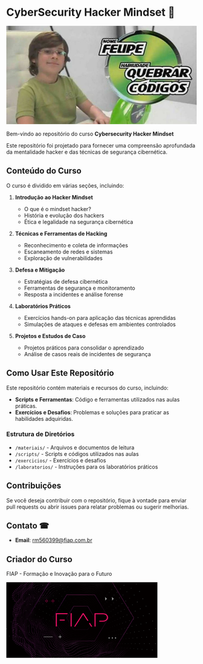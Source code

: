  # CyberSecurity Hacker Mindset 🧠


<img src="/IMAGENS/felipe.jpg" alt="Descrição da Imagem" width="640" height="260">


Bem-vindo ao repositório do curso **Cybersecurity Hacker Mindset** 

Este repositório foi projetado para fornecer uma compreensão aprofundada da mentalidade hacker e das técnicas de segurança cibernética. 

## Conteúdo do Curso

O curso é dividido em várias seções, incluindo:

1. **Introdução ao Hacker Mindset**
   - O que é o mindset hacker?
   - História e evolução dos hackers
   - Ética e legalidade na segurança cibernética

2. **Técnicas e Ferramentas de Hacking**
   - Reconhecimento e coleta de informações  
   - Escaneamento de redes e sistemas
   - Exploração de vulnerabilidades

3. **Defesa e Mitigação**
   - Estratégias de defesa cibernética
   - Ferramentas de segurança e monitoramento
   - Resposta a incidentes e análise forense

4. **Laboratórios Práticos**
   - Exercícios hands-on para aplicação das técnicas aprendidas
   - Simulações de ataques e defesas em ambientes controlados

5. **Projetos e Estudos de Caso**
   - Projetos práticos para consolidar o aprendizado
   - Análise de casos reais de incidentes de segurança

## Como Usar Este Repositório

Este repositório contém materiais e recursos do curso, incluindo:

- **Scripts e Ferramentas**: Código e ferramentas utilizados nas aulas práticas.
- **Exercícios e Desafios**: Problemas e soluções para praticar as habilidades adquiridas.

### Estrutura de Diretórios 

- `/materiais/` - Arquivos e documentos de leitura
- `/scripts/` - Scripts e códigos utilizados nas aulas
- `/exercicios/` - Exercícios e desafios
- `/laboratorios/` - Instruções para os laboratórios práticos


## Contribuições

Se você deseja contribuir com o repositório, fique à vontade para enviar pull requests ou abrir issues para relatar problemas ou sugerir melhorias.

## Contato ☎

- **Email**: rm560399@fiap.com.br

## Criador do Curso 
FIAP - Formação e Inovação para o Futuro

<img src="/IMAGENS/fiap.png" alt="Descrição da Imagem" width="400" height="200">
